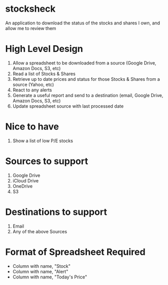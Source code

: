 # stocksheck
An application to download the status of the stocks and shares I own, and allow me to review them

# High Level Design

1. Allow a spreadsheet to be downloaded from a source (Google Drive, Amazon Docs, S3, etc)
2. Read a list of Stocks & Shares
3. Retrieve up to date prices and status for those Stocks & Shares from a source (Yahoo, etc)
4. React to any alerts
5. Generate a useful report and send to a destination (email, Google Drive, Amazon Docs, S3, etc)
6. Update spreadsheet source with last processed date

# Nice to have

1. Show a list of low P/E stocks

# Sources to support

1. Google Drive
2. iCloud Drive
3. OneDrive
4. S3

# Destinations to support

1. Email
2. Any of the above Sources

# Format of Spreadsheet Required

* Column with name, "Stock"
* Column with name, "Alert"
* Column with name, "Today's Price"
